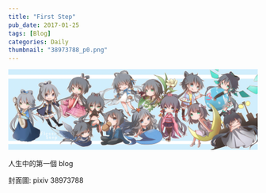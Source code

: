 ```yaml
---
title: "First Step"
pub_date: 2017-01-25
tags: [Blog]
categories: Daily
thumbnail: "38973788_p0.png"
---
```


![38973788_p0.png](38973788_p0.png)

人生中的第一個 blog
<!-- more -->

封面圖: pixiv 38973788
